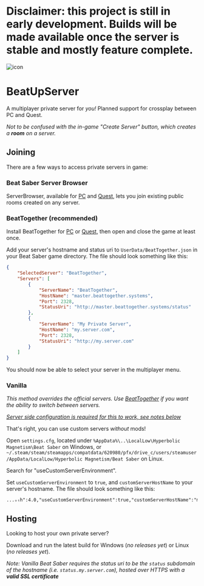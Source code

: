 # **Disclaimer: this project is still in early development. Builds will be made available once the server is stable and mostly feature complete.**

![icon](https://repository-images.githubusercontent.com/430196616/1d564a38-bfb7-4e4c-b73d-fc47b13fb310)

BeatUpServer
============
A multiplayer private server for *you!* Planned support for crossplay between PC and Quest.

*Not to be confused with the in-game "Create Server" button, which creates a **room** on a server.*

Joining
-------
There are a few ways to access private servers in game:

### Beat Saber Server Browser
ServerBrowser, available for [PC](https://github.com/roydejong/BeatSaberServerBrowser#beat-saber-server-browser-pc) and [Quest](https://github.com/EnderdracheLP/BeatSaberServerBrowserQuest#beat-saber-server-browser-quest), lets you join existing public rooms created on any server.

### BeatTogether (recommended)
Install BeatTogether for [PC](https://github.com/pythonology/BeatTogether#installation) or [Quest](https://github.com/pythonology/BeatTogether.Quest#installation), then open and close the game at least once.

Add your server's hostname and status uri to `UserData/BeatTogether.json` in your Beat Saber game directory. The file should look something like this:
```json
{
    "SelectedServer": "BeatTogether",
    "Servers": [
        {
            "ServerName": "BeatTogether",
            "HostName": "master.beattogether.systems",
            "Port": 2328,
            "StatusUri": "http://master.beattogether.systems/status"
        },
        {
            "ServerName": "My Private Server",
            "HostName": "my.server.com",
            "Port": 2328,
            "StatusUri": "http://my.server.com"
        }
    ]
}
```
You should now be able to select your server in the multiplayer menu.

### Vanilla
*This method overrides the official servers. Use [BeatTogether](#beattogether-recommended) if you want the ability to switch between servers.*

[*Server side configuration is required for this to work, see notes below*](#hosting)



That's right, you can use custom servers *without* mods!

Open `settings.cfg`, located under `%AppData%\..\LocalLow\Hyperbolic Magnetism\Beat Saber` on Windows, or `~/.steam/steam/steamapps/compatdata/620980/pfx/drive_c/users/steamuser/AppData/LocalLow/Hyperbolic Magnetism/Beat Saber` on Linux.

Search for "useCustomServerEnvironment".

Set `useCustomServerEnvironment` to `true`, and `customServerHostName` to your server's hostname. The file should look something like this:
```
...ₒₜh":4.0,"useCustomServerEnvironment":true,"customServerHostName":"my.server.com","voₗᵤ...
```

Hosting
-------
Looking to host your own private server?

Download and run the latest build for Windows (*no releases yet*) or Linux (*no releases yet*).

*Note: Vanilla Beat Saber requires the status uri to be the `status` subdomain of the hostname (i.e. `status.my.server.com`), hosted over HTTPS with a **valid SSL certificate***
